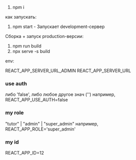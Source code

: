1) npm i

как запускать:
1) npm start - Запускает development-сервер

Сборка + запуск production-версии:
1) npm run build
2) npx serve -s build


env: 

REACT_APP_SERVER_URL_ADMIN
REACT_APP_SERVER_URL


### use auth
либо 'false', либо любое другое знач ('')
например, REACT_APP_USE_AUTH=false

### my role
"tutor" | "admin" | "super_admin"
например, REACT_APP_ROLE='super_admin'

### my id 
REACT_APP_ID=12